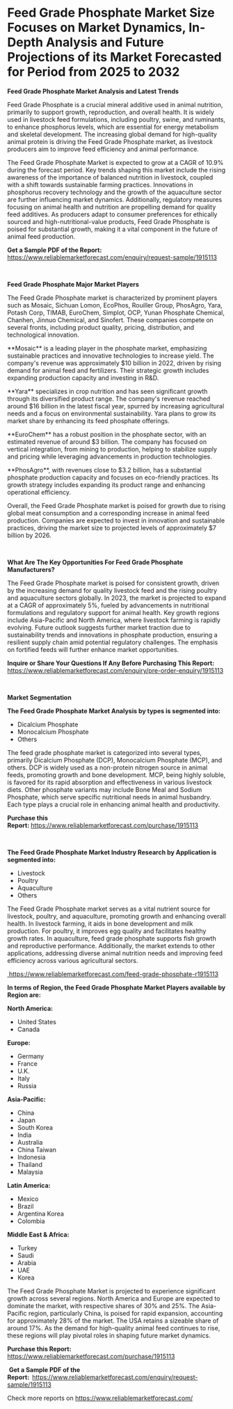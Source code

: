 <p><h1>Feed Grade Phosphate Market Size Focuses on Market Dynamics, In-Depth Analysis and Future Projections of its Market Forecasted for Period from 2025 to 2032</h1></p><p><strong>Feed Grade Phosphate Market Analysis and Latest Trends</strong></p>
<p><p>Feed Grade Phosphate is a crucial mineral additive used in animal nutrition, primarily to support growth, reproduction, and overall health. It is widely used in livestock feed formulations, including poultry, swine, and ruminants, to enhance phosphorus levels, which are essential for energy metabolism and skeletal development. The increasing global demand for high-quality animal protein is driving the Feed Grade Phosphate market, as livestock producers aim to improve feed efficiency and animal performance.</p><p>The Feed Grade Phosphate Market is expected to grow at a CAGR of 10.9% during the forecast period. Key trends shaping this market include the rising awareness of the importance of balanced nutrition in livestock, coupled with a shift towards sustainable farming practices. Innovations in phosphorus recovery technology and the growth of the aquaculture sector are further influencing market dynamics. Additionally, regulatory measures focusing on animal health and nutrition are propelling demand for quality feed additives. As producers adapt to consumer preferences for ethically sourced and high-nutritional-value products, Feed Grade Phosphate is poised for substantial growth, making it a vital component in the future of animal feed production.</p></p>
<p><strong>Get a Sample PDF of the Report:&nbsp;</strong> <a href="https://www.reliablemarketforecast.com/enquiry/request-sample/1915113?utm_campaign=2222&utm_medium=2&utm_source=Github&utm_content=ia&utm_term=04022025&utm_id=feed-grade-phosphate">https://www.reliablemarketforecast.com/enquiry/request-sample/1915113</a></p>
<p>&nbsp;</p>
<p><strong>Feed Grade Phosphate Major Market Players</strong></p>
<p><p>The Feed Grade Phosphate market is characterized by prominent players such as Mosaic, Sichuan Lomon, EcoPhos, Rouiller Group, PhosAgro, Yara, Potash Corp, TIMAB, EuroChem, Simplot, OCP, Yunan Phosphate Chemical, Chanhen, Jinnuo Chemical, and Sinofert. These companies compete on several fronts, including product quality, pricing, distribution, and technological innovation.</p><p>**Mosaic** is a leading player in the phosphate market, emphasizing sustainable practices and innovative technologies to increase yield. The company's revenue was approximately $10 billion in 2022, driven by rising demand for animal feed and fertilizers. Their strategic growth includes expanding production capacity and investing in R&D.</p><p>**Yara** specializes in crop nutrition and has seen significant growth through its diversified product range. The company's revenue reached around $16 billion in the latest fiscal year, spurred by increasing agricultural needs and a focus on environmental sustainability. Yara plans to grow its market share by enhancing its feed phosphate offerings.</p><p>**EuroChem** has a robust position in the phosphate sector, with an estimated revenue of around $3 billion. The company has focused on vertical integration, from mining to production, helping to stabilize supply and pricing while leveraging advancements in production technologies.</p><p>**PhosAgro**, with revenues close to $3.2 billion, has a substantial phosphate production capacity and focuses on eco-friendly practices. Its growth strategy includes expanding its product range and enhancing operational efficiency.</p><p>Overall, the Feed Grade Phosphate market is poised for growth due to rising global meat consumption and a corresponding increase in animal feed production. Companies are expected to invest in innovation and sustainable practices, driving the market size to projected levels of approximately $7 billion by 2026.</p></p>
<p>&nbsp;</p>
<p><strong>What Are The Key Opportunities For Feed Grade Phosphate Manufacturers?</strong></p>
<p><p>The Feed Grade Phosphate market is poised for consistent growth, driven by the increasing demand for quality livestock feed and the rising poultry and aquaculture sectors globally. In 2023, the market is projected to expand at a CAGR of approximately 5%, fueled by advancements in nutritional formulations and regulatory support for animal health. Key growth regions include Asia-Pacific and North America, where livestock farming is rapidly evolving. Future outlook suggests further market traction due to sustainability trends and innovations in phosphate production, ensuring a resilient supply chain amid potential regulatory challenges. The emphasis on fortified feeds will further enhance market opportunities.</p></p>
<p><strong>Inquire or Share Your Questions If Any Before Purchasing This Report:</strong> <a href="https://www.reliablemarketforecast.com/enquiry/pre-order-enquiry/1915113?utm_campaign=2222&utm_medium=2&utm_source=Github&utm_content=ia&utm_term=04022025&utm_id=feed-grade-phosphate">https://www.reliablemarketforecast.com/enquiry/pre-order-enquiry/1915113</a></p>
<p>&nbsp;</p>
<p><strong>Market Segmentation</strong></p>
<p><strong>The Feed Grade Phosphate Market Analysis by types is segmented into:</strong></p>
<p><ul><li>Dicalcium Phosphate</li><li>Monocalcium Phosphate</li><li>Others</li></ul></p>
<p><p>The feed grade phosphate market is categorized into several types, primarily Dicalcium Phosphate (DCP), Monocalcium Phosphate (MCP), and others. DCP is widely used as a non-protein nitrogen source in animal feeds, promoting growth and bone development. MCP, being highly soluble, is favored for its rapid absorption and effectiveness in various livestock diets. Other phosphate variants may include Bone Meal and Sodium Phosphate, which serve specific nutritional needs in animal husbandry. Each type plays a crucial role in enhancing animal health and productivity.</p></p>
<p><strong>Purchase this Report:&nbsp;</strong><a href="https://www.reliablemarketforecast.com/purchase/1915113?utm_campaign=2222&utm_medium=2&utm_source=Github&utm_content=ia&utm_term=04022025&utm_id=feed-grade-phosphate">https://www.reliablemarketforecast.com/purchase/1915113</a></p>
<p>&nbsp;</p>
<p><strong>The Feed Grade Phosphate Market Industry Research by Application is segmented into:</strong></p>
<p><ul><li>Livestock</li><li>Poultry</li><li>Aquaculture</li><li>Others</li></ul></p>
<p><p>The Feed Grade Phosphate market serves as a vital nutrient source for livestock, poultry, and aquaculture, promoting growth and enhancing overall health. In livestock farming, it aids in bone development and milk production. For poultry, it improves egg quality and facilitates healthy growth rates. In aquaculture, feed grade phosphate supports fish growth and reproductive performance. Additionally, the market extends to other applications, addressing diverse animal nutrition needs and improving feed efficiency across various agricultural sectors.</p></p>
<p><a href="https://www.reliablemarketforecast.com/feed-grade-phosphate-r1915113?utm_campaign=2222&utm_medium=2&utm_source=Github&utm_content=ia&utm_term=04022025&utm_id=feed-grade-phosphate">&nbsp;https://www.reliablemarketforecast.com/feed-grade-phosphate-r1915113</a></p>
<p><strong>In terms of Region, the Feed Grade Phosphate Market Players available by Region are:</strong></p>
<p>
    <p> <strong> North America: </strong>
        <ul>
            <li>United States</li>
            <li>Canada</li>
        </ul>
        </p> 
    <p> <strong> Europe: </strong>
        <ul>
            <li>Germany</li>
            <li>France</li>
            <li>U.K.</li>
            <li>Italy</li>
            <li>Russia</li>
        </ul>
        </p> 
    <p> <strong> Asia-Pacific: </strong>
        <ul>
            <li>China</li>
            <li>Japan</li>
            <li>South Korea</li>
            <li>India</li>
            <li>Australia</li>
            <li>China Taiwan</li>
            <li>Indonesia</li>
            <li>Thailand</li>
            <li>Malaysia</li>
        </ul>
        </p> 
    <p> <strong> Latin America: </strong>
        <ul>
            <li>Mexico</li>
            <li>Brazil</li>
            <li>Argentina Korea</li>
            <li>Colombia</li>
        </ul>
        </p> 
    <p> <strong> Middle East & Africa: </strong>
        <ul>
            <li>Turkey</li>
            <li>Saudi</li>
            <li>Arabia</li>
            <li>UAE</li>
            <li>Korea</li>
        </ul>
    </p>
    </p>
<p><p>The Feed Grade Phosphate Market is projected to experience significant growth across several regions. North America and Europe are expected to dominate the market, with respective shares of 30% and 25%. The Asia-Pacific region, particularly China, is poised for rapid expansion, accounting for approximately 28% of the market. The USA retains a sizeable share of around 17%. As the demand for high-quality animal feed continues to rise, these regions will play pivotal roles in shaping future market dynamics.</p></p>
<p><strong>Purchase this Report: </strong><a href="https://www.reliablemarketforecast.com/purchase/1915113?utm_campaign=2222&utm_medium=2&utm_source=Github&utm_content=ia&utm_term=04022025&utm_id=feed-grade-phosphate">https://www.reliablemarketforecast.com/purchase/1915113</a></p>
<p>&nbsp;<strong>Get a Sample PDF of the Report:&nbsp;&nbsp;</strong><a href="https://www.reliablemarketforecast.com/enquiry/request-sample/1915113?utm_campaign=2222&utm_medium=2&utm_source=Github&utm_content=ia&utm_term=04022025&utm_id=feed-grade-phosphate">https://www.reliablemarketforecast.com/enquiry/request-sample/1915113</a></p>
<p><strong></strong></p>
<p>Check more reports on <a href="https://www.reliablemarketforecast.com/?utm_campaign=2222&utm_medium=2&utm_source=Github&utm_content=ia&utm_term=04022025&utm_id=feed-grade-phosphate">https://www.reliablemarketforecast.com/</a></p>